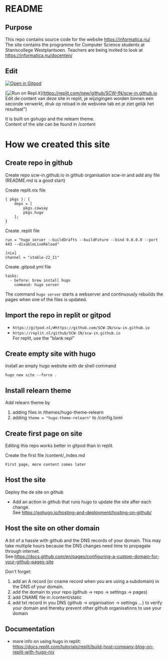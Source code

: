 
# README
## Purpose
This repo contains source code for the website https://informatica.nu/<br>
The site contains the programme for Computer Science students at Staniscollege Westplantsoen.
Teachers are being invited to look at https://informatica.nu/docenten/

## Edit
[![Open in Gitpod](https://gitpod.io/button/open-in-gitpod.svg)](https://gitpod.io/#https://github.com/scw-in/scw-in.github.io 
"Edit de content van deze site in Gitpod, je hebt dan een supersnelle preview van je wijzigingen zonder dat je iets hoeft te installeren")<br>

[![Run on Repl.it](https://replit.com/badge/github/SCW-IN/scw-in.github.io)](https://replit.com/new/github/SCW-IN/scw-in.github.io
Edit de content van deze site in replit, je wijzigingen worden binnen een seconde verwerkt, druk op reload in de webview tab en je ziet gelijk het resultaat")<br>

It is built on gohugo and the relearn theme.<br>
Content of the site can be found in /content

# How we created this site

## Create repo in github 
Create repo scw-in.github.io in github organisation scw-in and add any file (README.md is a good start)

Create replit.nix file
```
{ pkgs }: {
    deps = [
        pkgs.cowsay
        pkgs.hugo
    ];
}
```

Create .replit file
```
run = "hugo server --buildDrafts --buildFuture --bind 0.0.0.0 --port 443 --disableLiveReload"

[nix]
channel = "stable-22_11"
```

Create .gitpod.yml file
```
tasks:
  - before: brew install hugo
    command: hugo server
```

The command `hugo server` starts a webserver and continuously rebuilds the pages when one of the files is updated.

##  Import the repo in replit or gitpod
- `https://gitpod.nl/#https://github.com/SCW-IN/scw-in.github.io`
- `https://replit.nl/github/SCW-IN/scw-in.github.io`<br>
For replit, use the "blank repl"

## Create empty site with hugo
Install an empty hugo website with de shell command
```
hugo new site --force .
```

## Install relearn theme
Add relearn theme by 
1. adding files in /themes/hugo-theme-relearn
2. adding `theme = "hugo-theme-relearn"` to /config.toml

## Create first page on site
Editing this repo works better in gitpod than in replit.

Create the first file /content/_index.md
```
First page, more content comes later
```

## Host the site
Deploy the de site on github
- Add an action in github that runs hugo to update the site after each change. <br>
See https://gohugo.io/hosting-and-deployment/hosting-on-github/

## Host the site on other domain
A bit of a hassle with github and the DNS records of your domain. This may take multiple hours because the DNS changes need time to propagate through internet.<br>
See https://docs.github.com/en/pages/configuring-a-custom-domain-for-your-github-pages-site

Don't forget:
1. add an A record (or cname record when you are using a subdomain) in the DNS of your domain.
2. add the domain to your repo (github -> repo -> settings -> pages)
3. add CNAME file in /content/static
4. add txt record in you DNS (github -> organisation -> settings ...) to verify your domain and thereby prevent other github organisations to use your domain

## Documentation
- more info on using hugo in replit: <br>
https://docs.replit.com/tutorials/replit/build-host-company-blog-on-replit-with-hugo-nix
